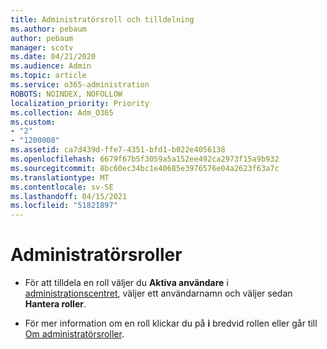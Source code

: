 ```yaml
---
title: Administratörsroll och tilldelning
ms.author: pebaum
author: pebaum
manager: scotv
ms.date: 04/21/2020
ms.audience: Admin
ms.topic: article
ms.service: o365-administration
ROBOTS: NOINDEX, NOFOLLOW
localization_priority: Priority
ms.collection: Adm_O365
ms.custom:
- "2"
- "1200008"
ms.assetid: ca7d439d-ffe7-4351-bfd1-b022e4056138
ms.openlocfilehash: 6679f67b5f3059a5a152ee492ca2973f15a9b932
ms.sourcegitcommit: 8bc60ec34bc1e40685e3976576e04a2623f63a7c
ms.translationtype: MT
ms.contentlocale: sv-SE
ms.lasthandoff: 04/15/2021
ms.locfileid: "51821897"
---
```

# <a name="admin-roles"></a>Administratörsroller

- För att tilldela en roll väljer du **Aktiva användare** i [administrationscentret](https://admin.microsoft.com/Adminportal/Home#/users), väljer ett användarnamn och väljer sedan  **Hantera roller**.

- För mer information om en roll klickar du på **i** bredvid rollen eller går till [Om administratörsroller](https://docs.microsoft.com/microsoft-365/admin/add-users/about-admin-roles).